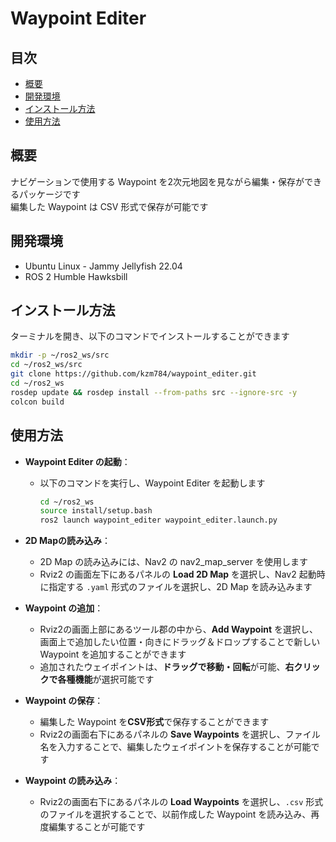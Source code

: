# Waypoint Editer


## 目次
- [概要](#概要)
- [開発環境](#開発環境)
- [インストール方法](#インストール方法)
- [使用方法](#使用方法)

## 概要
ナビゲーションで使用する Waypoint を2次元地図を見ながら編集・保存ができるパッケージです  
編集した Waypoint は CSV 形式で保存が可能です

## 開発環境
- Ubuntu Linux - Jammy Jellyfish 22.04
- ROS 2 Humble Hawksbill

## インストール方法
ターミナルを開き、以下のコマンドでインストールすることができます
```bash
mkdir -p ~/ros2_ws/src
cd ~/ros2_ws/src
git clone https://github.com/kzm784/waypoint_editer.git
cd ~/ros2_ws
rosdep update && rosdep install --from-paths src --ignore-src -y
colcon build
```

## 使用方法
- **Waypoint Editer の起動**：  
    - 以下のコマンドを実行し、Waypoint Editer を起動します
        ```bash
        cd ~/ros2_ws
        source install/setup.bash
        ros2 launch waypoint_editer waypoint_editer.launch.py
        ```

- **2D Mapの読み込み**：  
    - 2D Map の読み込みには、Nav2 の nav2_map_server を使用します
    - Rviz2 の画面左下にあるパネルの **Load 2D Map** を選択し、Nav2 起動時に指定する `.yaml` 形式のファイルを選択し、2D Map を読み込みます

- **Waypoint の追加**：  
    - Rviz2の画面上部にあるツール郡の中から、**Add Waypoint** を選択し、画面上で追加したい位置・向きにドラッグ＆ドロップすることで新しい Waypoint を追加することができます
    - 追加されたウェイポイントは、**ドラッグで移動・回転**が可能、**右クリックで各種機能**が選択可能です

- **Waypoint の保存**：  
    - 編集した Waypoint を**CSV形式**で保存することができます
    - Rviz2の画面右下にあるパネルの **Save Waypoints** を選択し、ファイル名を入力することで、編集したウェイポイントを保存することが可能です

- **Waypoint の読み込み**：
    - Rviz2の画面右下にあるパネルの **Load Waypoints** を選択し、`.csv` 形式のファイルを選択することで、以前作成した Waypoint を読み込み、再度編集することが可能です
